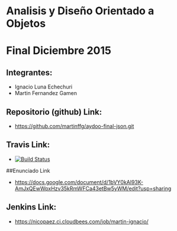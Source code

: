 # Analisis y Diseño Orientado a Objetos
# Final Diciembre 2015

## Integrantes:
 
* Ignacio Luna Echechuri
* Martin Fernandez Gamen

## Repositorio (github)  Link:

* https://github.com/martinffg/aydoo-final-json.git

## Travis Link:
* [![Build Status](https://travis-ci.org/martinffg/aydoo-final-json.svg?branch=master)](https://travis-ci.org/martinffg/aydoo-final-json)

##Enunciado Link

* https://docs.google.com/document/d/1bVY0kAl93K-AmJxQEwWpxHzv35kRmWFCa43etBw5yWM/edit?usp=sharing

## Jenkins Link:
* https://nicopaez.ci.cloudbees.com/job/martin-ignacio/
